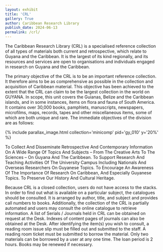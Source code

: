 ```yaml
---
layout: exhibit
title: 'CRL'
gallery: True
author: Caribbean Research Library
publish_date: 2024-06-13
permalink: /crl/
---
```

The Caribbean Research Library (CRL) is a specialised reference collection of all types of materials both current and retrospective, which relate to Guyana and the Caribbean. It is the largest of its kind regionally, and its resources and services are open to organisations and individuals engaged in research on Guyana and the Caribbean.

 

The primary objective of the CRL is to be an important reference collection. It therefore aims to be as comprehensive as possible in the collection and acquisition of Caribbean material. This objective has been achieved to the extent that the CRL can claim to be the largest collection in the world on GUYANA. In scope, this unit covers the Guianas, Belize and the Caribbean islands, and in some instances, items on flora and fauna of South America. It contains over 30,000 books, pamphlets, manuscripts, newspapers, microfilms, maps, records, tapes and other miscellaneous items, some of which are both unique and rare. The immediate objectives of the division are as follows:

{% include parallax_image.html collection='minicomp' pid='gy_010' y='20%' %}



To Collect And Disseminate Retrospective And Contemporary Information On A Wide Range Of Topics And Subjects – From The Creative Arts To The Sciences – On Guyana And The Caribbean.
To Support Research And Teaching Activities Of The University Campus Including Nationals And Overseas Researchers On Guyanese Topics.
To Encourage An Awareness Of The Importance Of Research On Caribbean, And Especially Guyanese Topics.
To Preserve Our History And Cultural Heritage.
 

Because CRL is a closed collection, users do not have access to the stacks. In order to find out what is available on a particular subject, the catalogues should be consulted. It is arranged by author, title, and subject and provides call numbers to books. Additionally, the collection of the CRL is partially automated and users may consult the online catalogue to retrieve information. A list of Serials / Journals held in CRL can be obtained on request at the Desk. Indexes of content pages of journals can also be obtained at the Desk. After identifying the item(s) you wish to consult, a reading room issue slip must be filled out and submitted to the staff. A reading room ticket must be submitted to borrow the material. Only two materials can be borrowed by a user at any one time. The loan period is 2 hours. Books may be renewed if necessary.